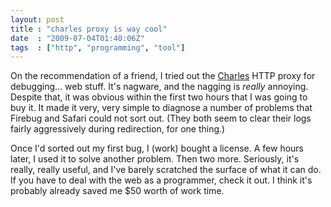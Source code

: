 ```yaml
---
layout: post
title : "charles proxy is way cool"
date  : "2009-07-04T01:40:06Z"
tags  : ["http", "programming", "tool"]
---
```

On the recommendation of a friend, I tried out the
[Charles](http://www.charlesproxy.com/) HTTP proxy for debugging... web stuff.
It's nagware, and the nagging is *really* annoying.  Despite that, it was
obvious within the first two hours that I was going to buy it.  It made it
very, very simple to diagnose a number of problems that Firebug and Safari
could not sort out.  (They both seem to clear their logs fairly aggressively
during redirection, for one thing.)

Once I'd sorted out my first bug, I (work) bought a license.  A few hours
later, I used it to solve another problem.  Then two more.  Seriously, it's
really, really useful, and I've barely scratched the surface of what it can do.
If you have to deal with the web as a programmer, check it out.  I think it's
probably already saved me $50 worth of work time.

